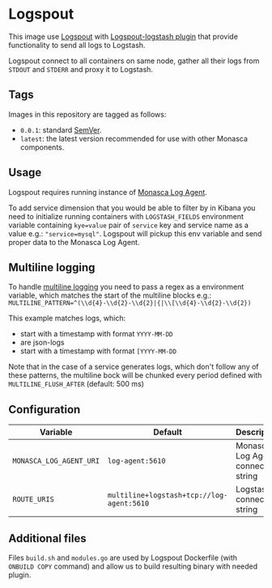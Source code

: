 Logspout
========

This image use [Logspout][1] with [Logspout-logstash plugin][2] that provide
functionality to send all logs to Logstash.

Logspout connect to all containers on same node, gather all their logs
from `STDOUT` and `STDERR` and proxy it to Logstash.

Tags
----

Images in this repository are tagged as follows:

* `0.0.1`: standard [SemVer][3].
* `latest`: the latest version recommended for use with other Monasca components.

Usage
-----

Logspout requires running instance of [Monasca Log Agent][4].

To add service dimension that you would be able to filter by in Kibana
you need to initialize running containers with `LOGSTASH_FIELDS` environment
variable containing `kye=value` pair of `service` key and service name
as a value e.g.: `"service=mysql"`.
Logspout will pickup this env variable and send proper data
to the Monasca Log Agent.

Multiline logging
-----------------

To handle [multiline logging][5] you need to pass a regex as a environment variable,
which matches the start of the multiline blocks e.g.:
`MULTILINE_PATTERN=^(\\d{4}-\\d{2}-\\d{2}|{|\\[\\d{4}-\\d{2}-\\d{2})`

This example matches logs, which:

* start with a timestamp with format `YYYY-MM-DD`
* are json-logs
* start with a timestamp with format `[YYYY-MM-DD`

Note that in the case of a service generates logs, which don't follow any of these patterns,
the multiline bock will be chunked every period defined with `MULTILINE_FLUSH_AFTER` (default: 500 ms)

Configuration
-------------

|        Variable         |                 Default                   |             Description             |
|-------------------------|-------------------------------------------|-------------------------------------|
| `MONASCA_LOG_AGENT_URI` | `log-agent:5610`                          | Monasca Log Agent connection string |
| `ROUTE_URIS`            | `multiline+logstash+tcp://log-agent:5610` | Logstash connection string          |

Additional files
----------------

Files `build.sh` and `modules.go` are used by Logspout Dockerfile
(with `ONBUILD COPY` command) and allow us to build resulting binary
with needed plugin.

[1]: https://github.com/gliderlabs/logspout
[2]: https://github.com/looplab/logspout-logstash
[3]: http://semver.org/
[4]: https://github.com/monasca/monasca-docker/tree/master/monasca-log-agent
[5]: https://github.com/gliderlabs/logspout/#multiline-logging

